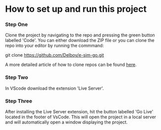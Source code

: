 # How to set up and run this project

### Step One

Clone the project by navigating to the repo and pressing the green button labelled 'Code'. You can either download the ZIP file or you can clone the repo into your editor by running the commmand:

git clone https://github.com/Delboy/e-sim-go.git

A more detailed article of how to clone repos can be found [here](https://docs.github.com/en/repositories/creating-and-managing-repositories/cloning-a-repository).

### Step Two

In VScode download the extension 'Live Server'.

### Step Three 

After installing the Live Server extension, hit the button labelled 'Go Live' located in the footer of VsCode. This will open the project in a local server and will automatically open a window displaying the project.